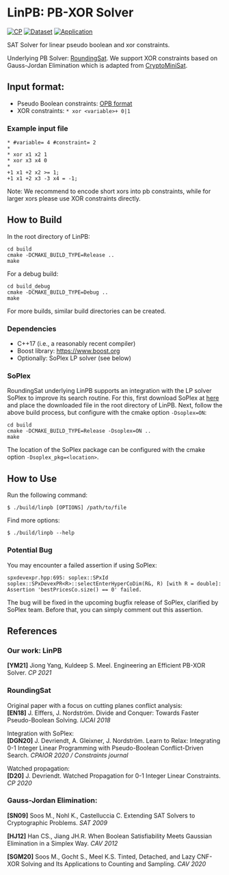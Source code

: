 # LinPB: PB-XOR Solver

[![CP](https://img.shields.io/badge/CP-2021-blue.svg)](https://drops.dagstuhl.de/opus/volltexte/2021/15349/)
[![Dataset](https://img.shields.io/badge/paper-Dataset-yellow.svg)](https://doi.org/10.5281/zenodo.5815039)
[![Application](https://img.shields.io/badge/application-ApproxMCPB-orange.svg)](https://github.com/meelgroup/approxmcpb)

SAT Solver for linear pseudo boolean and xor constraints.

Underlying PB Solver: [RoundingSat](https://gitlab.com/miao_research/roundingsat). We support XOR constraints based on Gauss-Jordan Elimination which is adapted from [CryptoMiniSat](https://github.com/msoos/cryptominisat#gauss-jordan-elimination).

## Input format:
   - Pseudo Boolean constraints: [OPB format](InputFormats.md)
   - XOR constraints: `* xor <variable>+ 0|1`
   
### Example input file

```
* #variable= 4 #constraint= 2
*
* xor x1 x2 1
* xor x3 x4 0
* 
+1 x1 +2 x2 >= 1;
+1 x1 +2 x3 -3 x4 = -1;
```

Note: We recommend to encode short xors into pb constraints, while for larger xors please use XOR constraints directly.

## How to Build

In the root directory of LinPB:

    cd build
    cmake -DCMAKE_BUILD_TYPE=Release ..
    make

For a debug build:

    cd build_debug
    cmake -DCMAKE_BUILD_TYPE=Debug ..
    make

For more builds, similar build directories can be created.

### Dependencies

- C++17 (i.e., a reasonably recent compiler)
- Boost library: https://www.boost.org
- Optionally: SoPlex LP solver (see below)

### SoPlex

RoundingSat underlying LinPB supports an integration with the LP solver SoPlex to improve its search routine.
For this, first download SoPlex at [here](https://soplex.zib.de/download.php?fname=soplex-5.0.1.tgz) and place the downloaded file in the root directory of LinPB.
Next, follow the above build process, but configure with the cmake option `-Dsoplex=ON`:

    cd build
    cmake -DCMAKE_BUILD_TYPE=Release -Dsoplex=ON ..
    make

The location of the SoPlex package can be configured with the cmake option `-Dsoplex_pkg=<location>`.

## How to Use

Run the following command:
```
$ ./build/linpb [OPTIONS] /path/to/file
```
Find more options: 
```
$ ./build/linpb --help
```

### Potential Bug

You may encounter a failed assertion if using SoPlex:

`spxdevexpr.hpp:695: soplex::SPxId soplex::SPxDevexPR<R>::selectEnterHyperCoDim(R&, R) [with R = double]: 
Assertion 'bestPricesCo.size() == 0' failed.`

The bug will be fixed in the upcoming bugfix release of SoPlex, clarified by SoPlex team. Before that, you can simply comment out this assertion.

## References

### Our work: LinPB

**[YM21]** Jiong Yang, Kuldeep S. Meel. Engineering an Efficient PB-XOR Solver. *CP 2021*

### RoundingSat

Original paper with a focus on cutting planes conflict analysis:  
**[EN18]** J. Elffers, J. Nordström. Divide and Conquer: Towards Faster Pseudo-Boolean Solving. *IJCAI 2018*

Integration with SoPlex:  
**[DGN20]** J. Devriendt, A. Gleixner, J. Nordström. Learn to Relax: Integrating 0-1 Integer Linear Programming with Pseudo-Boolean Conflict-Driven Search. *CPAIOR 2020 / Constraints journal*

Watched propagation:  
**[D20]** J. Devriendt. Watched Propagation for 0-1 Integer Linear Constraints. *CP 2020*

### Gauss-Jordan Elimination:

**[SN09]** Soos M., Nohl K., Castelluccia C. Extending SAT Solvers to Cryptographic Problems. *SAT 2009*

**[HJ12]** Han CS., Jiang JH.R. When Boolean Satisfiability Meets Gaussian Elimination in a Simplex Way. *CAV 2012*

**[SGM20]** Soos M., Gocht S., Meel K.S. Tinted, Detached, and Lazy CNF-XOR Solving and Its Applications to Counting and Sampling. *CAV 2020*


